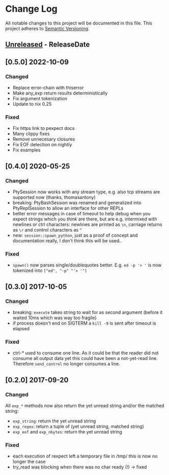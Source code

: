 # Change Log

All notable changes to this project will be documented in this file.
This project adheres to [Semantic Versioning](http://semver.org/).

<!-- next-header -->
## [Unreleased] - ReleaseDate

## [0.5.0] 2022-10-09

### Changed

- Replace error-chain with thiserror
- Make any_exp return results deterministically
- Fix argument tokenization
- Update to nix 0.25

### Fixed

- Fix https link to pexpect docs
- Many clippy fixes
- Remove unnecesary closures
- Fix EOF detection on nightly
- Fix examples

## [0.4.0] 2020-05-25

### Changed

- PtySession now works with any stream type, e.g. also tcp streams are supported now (thanks, thomasantony)
- breaking: PtyBashSession was renamed and generalized into
  PtyReplSession to allow an interface for other REPLs 
- better error messages in case of timeout to help debug when you expect
  strings which you *think* are there, but are e.g. intermixed with newlines
  or ctrl characters: newlines are printed as `\n`, carriage returns as `\r`
  and control characters as `^`
- new: `session::spawn_python`, just as a proof of concept and documentation really,
  I don't think this will be used..

### Fixed

- `spawn()` now parses single/doublequotes better. E.g. `ed -p '> '` is
  now tokenized into `["ed", "-p" "'> '"]`

## [0.3.0] 2017-10-05

### Changed

- breaking: `execute` takes string to wait for as second argument 
  (before it waited 10ms which was way too fragile)
- if process doesn't end on SIGTERM a `kill -9` is sent after timeout is elapsed

### Fixed

- ctrl-* used to consume one line. As it could be that the reader did not consume all
  output data yet this could have been a not-yet-read line. Therefore `send_control`
  no longer consumes a line.

## [0.2.0] 2017-09-20

### Changed

All `exp_*` methods now also return the yet unread string and/or the matched string:

- `exp_string`: return the yet unread string
- `exp_regex`: return a tuple of (yet unread string, matched string)
- `exp_eof` and `exp_nbytes`: return the yet unread string

### Fixed

- each execution of rexpect left a temporary file in /tmp/ this is now no longer the case
- try_read was blocking when there was no char ready (!) -> fixed

<!-- next-url -->
[Unreleased]: https://github.com/rust-cli/argfile/compare/v0.5.0...HEAD
